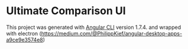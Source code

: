 # Ultimate Comparison UI

This project was generated with [Angular CLI](https://github.com/angular/angular-cli) version 1.7.4. and wrapped with electron (https://medium.com/@PhilippKief/angular-desktop-apps-a9ce9e3574e8)
